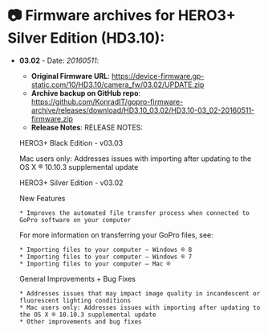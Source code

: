 # 📷 Firmware archives for HERO3+ Silver Edition (HD3.10):

- **03.02** - Date: *20160511*:
	- **Original Firmware URL**: https://device-firmware.gp-static.com/10/HD3.10/camera_fw/03.02/UPDATE.zip
	- **Archive backup on GitHub repo**: https://github.com/KonradIT/gopro-firmware-archive/releases/download/HD3.10_03.02/HD3.10-03_02-20160511-firmware.zip
	- **Release Notes**:
	RELEASE NOTES:
	
	HERO3+ Black Edition - v03.03
	
	Mac users only: Addresses issues with importing after updating to the OS X ®
	10.10.3 supplemental update
	
	HERO3+ Silver Edition - v03.02
	
	New Features
	
	  * Improves the automated file transfer process when connected to GoPro software on your computer
	
	For more information on transferring your GoPro files, see:
	
	  * Importing files to your computer – Windows ® 8
	  * Importing files to your computer – Windows ® 7
	  * Importing files to your computer – Mac ®
	
	General Improvements + Bug Fixes
	
	  * Addresses issues that may impact image quality in incandescent or fluorescent lighting conditions
	  * Mac users only: Addresses issues with importing after updating to the OS X ® 10.10.3 supplemental update
	  * Other improvements and bug fixes
	
	
				
